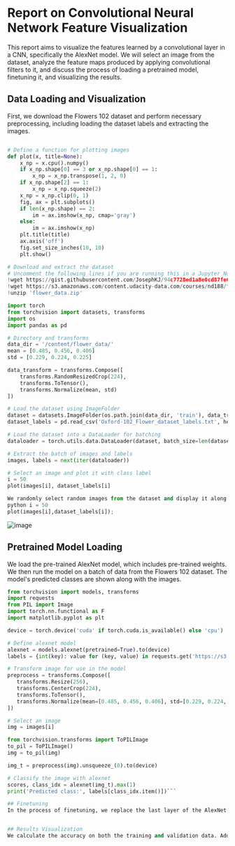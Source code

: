 # Report on Convolutional Neural Network Feature Visualization
This report aims to visualize the features learned by a convolutional layer in a CNN, specifically the AlexNet model. We will select an image from the dataset, analyze the feature maps produced by applying convolutional filters to it, and discuss the process of loading a pretrained model, finetuning it, and visualizing the results.
## Data Loading and Visualization
First, we download the Flowers 102 dataset and perform necessary preprocessing, including loading the dataset labels and extracting the images.
```python import matplotlib.pyplot as plt

# Define a function for plotting images
def plot(x, title=None):
    x_np = x.cpu().numpy()
    if x_np.shape[0] == 3 or x_np.shape[0] == 1:
        x_np = x_np.transpose(1, 2, 0)
    if x_np.shape[2] == 1:
        x_np = x_np.squeeze(2)
    x_np = x_np.clip(0, 1)
    fig, ax = plt.subplots()
    if len(x_np.shape) == 2:
        im = ax.imshow(x_np, cmap='gray')
    else:
        im = ax.imshow(x_np)
    plt.title(title)
    ax.axis('off')
    fig.set_size_inches(10, 10)
    plt.show()

# Download and extract the dataset
# Uncomment the following lines if you are running this in a Jupyter Notebook
!wget https://gist.githubusercontent.com/JosephKJ/94c7728ed1a8e0cd87fe6a029769cde1/raw/403325f5110cb0f3099734c5edb9f457539c77e9/Oxford-102_Flower_dataset_labels.txt
!wget https://s3.amazonaws.com/content.udacity-data.com/courses/nd188/flower_data.zip
!unzip 'flower_data.zip'

import torch
from torchvision import datasets, transforms
import os
import pandas as pd

# Directory and transforms
data_dir = '/content/flower_data/'
mean = [0.485, 0.456, 0.406]
std = [0.229, 0.224, 0.225]

data_transform = transforms.Compose([
    transforms.RandomResizedCrop(224),
    transforms.ToTensor(),
    transforms.Normalize(mean, std)
])

# Load the dataset using ImageFolder
dataset = datasets.ImageFolder(os.path.join(data_dir, 'train'), data_transform)
dataset_labels = pd.read_csv('Oxford-102_Flower_dataset_labels.txt', header=None)[0].str.replace("'", "").str.strip()

# Load the dataset into a DataLoader for batching
dataloader = torch.utils.data.DataLoader(dataset, batch_size=len(dataset), shuffle=False) 

# Extract the batch of images and labels
images, labels = next(iter(dataloader))

# Select an image and plot it with class label
i = 50
plot(images[i], dataset_labels[i]

We randomly select random images from the dataset and display it along with its corresponding label.
python i = 50
plot(images[i],dataset_labels[i]);
```
![image](https://github.com/Theflawlessone/Data-Science/assets/142954344/7d6949de-b242-414d-b5d8-421852b47f03)



## Pretrained Model Loading
We load the pre-trained AlexNet model, which includes pre-trained weights. We then run the model on a batch of data from the Flowers 102 dataset. The model's predicted classes are shown along with the images.
```python import torch
from torchvision import models, transforms
import requests
from PIL import Image
import torch.nn.functional as F
import matplotlib.pyplot as plt

device = torch.device('cuda' if torch.cuda.is_available() else 'cpu')

# Define alexnet model
alexnet = models.alexnet(pretrained=True).to(device)
labels = {int(key): value for (key, value) in requests.get('https://s3.amazonaws.com/mlpipes/pytorch-quick-start/labels.json').json().items()}

# Transform image for use in the model
preprocess = transforms.Compose([
   transforms.Resize(256),
   transforms.CenterCrop(224),
   transforms.ToTensor(),
   transforms.Normalize(mean=[0.485, 0.456, 0.406], std=[0.229, 0.224, 0.225])
])

# Select an image
img = images[i]

from torchvision.transforms import ToPILImage
to_pil = ToPILImage()
img = to_pil(img) 

img_t = preprocess(img).unsqueeze_(0).to(device)

# Classify the image with alexnet
scores, class_idx = alexnet(img_t).max(1)
print('Predicted class:', labels[class_idx.item()])```

## Finetuning
In the process of finetuning, we replace the last layer of the AlexNet with a new final layer that has the appropriate number of outputs to match the Flowers 102 dataset. The network is then trained on the Flowers 102 dataset to achieve accuracy.


## Results Visualization
We calculate the accuracy on both the training and validation data. Additionally, we show a sample of images with their true labels and the predicted labels.
